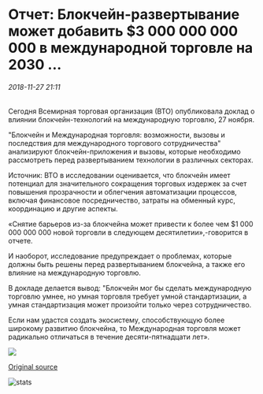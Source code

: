 # Отчет: Блокчейн-развертывание может добавить $3 000 000 000 000 в международной торговле на 2030 ...

###### 2018-11-27 21:11

Сегодня Всемирная торговая организация (ВТО) опубликовала доклад о влиянии блокчейн-технологий на международную торговлю, 27 ноября.

"Блокчейн и Международная торговля: возможности, вызовы и последствия для международного торгового сотрудничества" анализируют блокчейн-приложения и вызовы, которые необходимо рассмотреть перед развертыванием технологии в различных секторах.

Источник: ВТО в исследовании оценивается, что блокчейн имеет потенциал для значительного сокращения торговых издержек за счет повышения прозрачности и облегчения автоматизации процессов, включая финансовое посредничество, затраты на обменный курс, координацию и другие аспекты.

«Снятие барьеров из-за блокчейна может привести к более чем $1 000 000 000 000 новой торговли в следующем десятилетии»,-говорится в отчете.

И наоборот, исследование предупреждает о проблемах, которые должны быть решены перед развертыванием блокчейна, а также его влияние на международную торговлю.

В докладе делается вывод: "Блокчейн мог бы сделать международную торговлю умнее, но умная торговля требует умной стандартизации, а умная стандартизация может произойти только через сотрудничество.

Если нам удастся создать экосистему, способствующую более широкому развитию блокчейна, то Международная торговля может радикально отличаться в течение десяти-пятнадцати лет».

![](https://s3.cointelegraph.com/storage/uploads/view/d8719fc19c952416dcf88cda0c95b704.png)

[Original source](https://cointelegraph.com/news/report-blockchain-deployment-could-add-3-trillion-in-international-trade-by-2030)

![stats](https://c.statcounter.com/11760860/0/a89fa40b/1/ "stats")